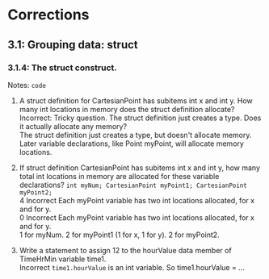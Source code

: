 # Corrections
## 3.1: Grouping data: struct
### 3.1.4: The struct construct.
Notes: ``` code ```
<br>
<p></p>

1) A struct definition for CartesianPoint has subitems int x and int y. 
How many int locations in memory does the struct definition allocate?  <br>
Incorrect: Tricky question. The struct definition just creates a type. Does it actually allocate any memory? <br>
The struct definition just creates a type, but doesn't allocate memory. Later variable declarations, like Point myPoint, will allocate memory locations.<br>


2) If struct definition CartesianPoint has subitems int x and int y, how many total int locations in memory are allocated for these variable declarations?
`
int myNum;
CartesianPoint myPoint1;
CartesianPoint myPoint2;
`<br>
4 Incorrect Each myPoint variable has two int locations allocated, for x and for y.<br>
0 Incorrect Each myPoint variable has two int locations allocated, for x and for y.<br>
1 for myNum. 
2 for myPoint1 (1 for x, 1 for y). 
2 for myPoint2.<br>


4) Write a statement to assign 12 to the hourValue data member of TimeHrMin variable time1.<br>
Incorrect
`time1.hourValue` is an int variable. So time1.hourValue = ...<br>
